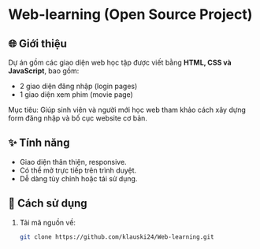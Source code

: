 # Web-learning (Open Source Project)

## 🌐 Giới thiệu
Dự án gồm các giao diện web học tập được viết bằng **HTML, CSS và JavaScript**, bao gồm:
- 2 giao diện đăng nhập (login pages)
- 1 giao diện xem phim (movie page)

Mục tiêu: Giúp sinh viên và người mới học web tham khảo cách xây dựng form đăng nhập và bố cục website cơ bản.

## ✨ Tính năng
- Giao diện thân thiện, responsive.
- Có thể mở trực tiếp trên trình duyệt.
- Dễ dàng tùy chỉnh hoặc tái sử dụng.

## 🧠 Cách sử dụng
1. Tải mã nguồn về:
   ```bash
   git clone https://github.com/klauski24/Web-learning.git
